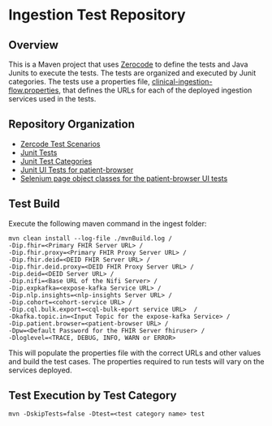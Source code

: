 # Ingestion Test Repository

## Overview
This is a Maven project that uses [Zerocode](https://github.com/authorjapps/zerocode) to define the tests and Java Junits to execute the tests.  The tests are organized and executed by Junit categories.  The tests use a properties file, [clinical-ingestion-flow.properties](https://github.com/LinuxForHealth/health-patterns/blob/main/ingest/src/test/resources/clinical-ingestion-flow.properties), that defines the URLs for each of the deployed ingestion services used in the tests.

## Repository Organization
- [Zercode Test Scenarios](https://github.com/LinuxForHealth/health-patterns/tree/main/ingest/src/test/resources/scenarios)
- [Junit Tests](https://github.com/LinuxForHealth/health-patterns/tree/main/ingest/src/test/java/tests)
- [Junit Test Categories](https://github.com/LinuxForHealth/health-patterns/tree/main/ingest/src/test/java/categories)
- [Junit UI Tests for patient-browser](https://github.com/LinuxForHealth/health-patterns/tree/main/ingest/src/test/java/ui/tests)
- [Selenium page object classes for the patient-browser UI tests](https://github.com/LinuxForHealth/health-patterns/tree/main/ingest/src/test/java/ui/pageobjects)


## Test Build
Execute the following maven command in the ingest folder:

```
mvn clean install --log-file ./mvnBuild.log /
-Dip.fhir=<Primary FHIR Server URL> /
-Dip.fhir.proxy=<Primary FHIR Proxy Server URL> /
-Dip.fhir.deid=<DEID FHIR Server URL> /
-Dip.fhir.deid.proxy=<DEID FHIR Proxy Server URL> /
-Dip.deid=<DEID Server URL> /
-Dip.nifi=<Base URL of the Nifi Server> /
-Dip.expkafka=<expose-kafka Service URL> /
-Dip.nlp.insights=<nlp-insights Server URL> /
-Dip.cohort=<cohort-service URL> / 
-Dip.cql.bulk.export=<cql-bulk-eport service URL>  /
-Dkafka.topic.in=<Input Topic for the expose-kafka Service> /
-Dip.patient.browser=<patient-browser URL> /
-Dpw=<Default Password for the FHIR Server fhiruser> /
-Dloglevel=<TRACE, DEBUG, INFO, WARN or ERROR>

```

This will populate the properties file with the correct URLs and other values and build the test cases.  The properties required to run tests will vary on the services deployed.

## Test Execution by Test Category
```
mvn -DskipTests=false -Dtest=<test category name> test
```

